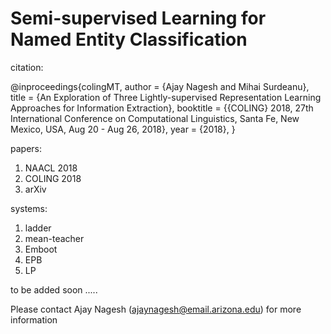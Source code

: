 # Semi-supervised Learning for Named Entity Classification

citation:

@inproceedings{colingMT,
  author    = {Ajay Nagesh and
               Mihai Surdeanu},
  title     = {An Exploration of Three Lightly-supervised Representation Learning Approaches for Information Extraction},
  booktitle = {{COLING} 2018, 27th International Conference on Computational Linguistics,
               Santa Fe, New Mexico, USA, Aug 20 - Aug 26, 2018},
  year      = {2018},
}

papers: 

1. NAACL 2018
2. COLING 2018
3. arXiv

systems: 

1. ladder
2. mean-teacher
3. Emboot
4. EPB
5. LP

to be added soon .....


Please contact Ajay Nagesh (ajaynagesh@email.arizona.edu) for more information
